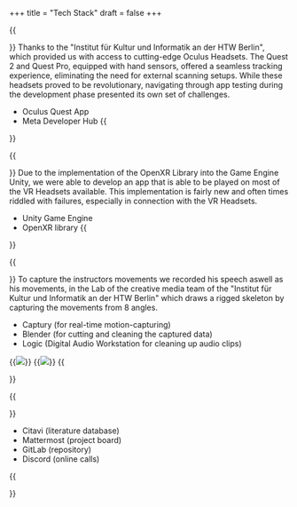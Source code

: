 +++
title = "Tech Stack"
draft = false
+++


{{<section title="The Oculus Headsets">}}
Thanks to the "Institut für Kultur und Informatik an der HTW Berlin",   which provided us with access to cutting-edge Oculus Headsets. The Quest 2 and Quest Pro, equipped with hand sensors, offered a seamless tracking experience, eliminating the need for external scanning setups. While these headsets proved to be revolutionary, navigating through app testing during the development phase presented its own set of challenges.

- Oculus Quest App
- Meta Developer Hub
{{</section>}}


{{<section title="Building the VR Environment">}}
Due to the implementation of the OpenXR Library into the Game Engine Unity, we were able to develop an app that is able to be played on most of the VR Headsets available.
This implementation is fairly new and often times riddled with failures, especially in connection with the VR Headsets.

- Unity Game Engine
- OpenXR library
{{</section>}}

{{<section title="Motion Capturing">}}
To capture the instructors movements we recorded his speech aswell as his movements, in the Lab of the creative media team of the "Institut für Kultur und Informatik an der HTW Berlin" which draws a rigged skeleton by capturing the movements from 8 angles.

- Captury (for real-time motion-capturing)
- Blender (for cutting and cleaning the captured data)
- Logic (Digital Audio Workstation for cleaning up audio clips)
  
{{<image src="zippel1.jpg">}}
{{<image src="zippel2.jpg">}}
{{</section>}}

{{<section title="Communication and Project Management">}}
- Citavi (literature database)
- Mattermost (project board)
- GitLab (repository)
- Discord (online calls)
  
{{</section>}}







